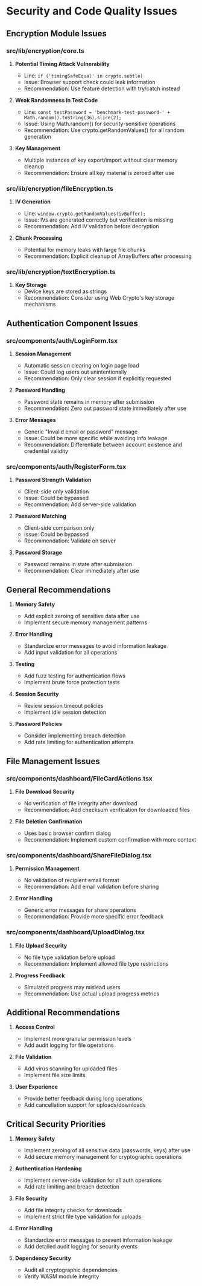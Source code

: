 # Security and Code Quality Issues

## Encryption Module Issues

### src/lib/encryption/core.ts
1. **Potential Timing Attack Vulnerability**
   - Line: `if ('timingSafeEqual' in crypto.subtle)`
   - Issue: Browser support check could leak information
   - Recommendation: Use feature detection with try/catch instead

2. **Weak Randomness in Test Code**
   - Line: `const testPassword = 'benchmark-test-password-' + Math.random().toString(36).slice(2);`
   - Issue: Using Math.random() for security-sensitive operations
   - Recommendation: Use crypto.getRandomValues() for all random generation

3. **Key Management**
   - Multiple instances of key export/import without clear memory cleanup
   - Recommendation: Ensure all key material is zeroed after use

### src/lib/encryption/fileEncryption.ts
1. **IV Generation**
   - Line: `window.crypto.getRandomValues(ivBuffer);`
   - Issue: IVs are generated correctly but verification is missing
   - Recommendation: Add IV validation before decryption

2. **Chunk Processing**
   - Potential for memory leaks with large file chunks
   - Recommendation: Explicit cleanup of ArrayBuffers after processing

### src/lib/encryption/textEncryption.ts
1. **Key Storage**
   - Device keys are stored as strings
   - Recommendation: Consider using Web Crypto's key storage mechanisms

## Authentication Component Issues

### src/components/auth/LoginForm.tsx
1. **Session Management**
   - Automatic session clearing on login page load
   - Issue: Could log users out unintentionally
   - Recommendation: Only clear session if explicitly requested

2. **Password Handling**
   - Password state remains in memory after submission
   - Recommendation: Zero out password state immediately after use

3. **Error Messages**
   - Generic "Invalid email or password" message
   - Issue: Could be more specific while avoiding info leakage
   - Recommendation: Differentiate between account existence and credential validity

### src/components/auth/RegisterForm.tsx
1. **Password Strength Validation**
   - Client-side only validation
   - Issue: Could be bypassed
   - Recommendation: Add server-side validation

2. **Password Matching**
   - Client-side comparison only
   - Issue: Could be bypassed
   - Recommendation: Validate on server

3. **Password Storage**
   - Password remains in state after submission
   - Recommendation: Clear immediately after use

## General Recommendations

1. **Memory Safety**
   - Add explicit zeroing of sensitive data after use
   - Implement secure memory management patterns

2. **Error Handling**
   - Standardize error messages to avoid information leakage
   - Add input validation for all operations

3. **Testing**
   - Add fuzz testing for authentication flows
   - Implement brute force protection tests

4. **Session Security**
   - Review session timeout policies
   - Implement idle session detection

5. **Password Policies**
   - Consider implementing breach detection
   - Add rate limiting for authentication attempts

## File Management Issues

### src/components/dashboard/FileCardActions.tsx
1. **File Download Security**
   - No verification of file integrity after download
   - Recommendation: Add checksum verification for downloaded files

2. **File Deletion Confirmation**
   - Uses basic browser confirm dialog
   - Recommendation: Implement custom confirmation with more context

### src/components/dashboard/ShareFileDialog.tsx
1. **Permission Management**
   - No validation of recipient email format
   - Recommendation: Add email validation before sharing

2. **Error Handling**
   - Generic error messages for share operations
   - Recommendation: Provide more specific error feedback

### src/components/dashboard/UploadDialog.tsx
1. **File Upload Security**
   - No file type validation before upload
   - Recommendation: Implement allowed file type restrictions

2. **Progress Feedback**
   - Simulated progress may mislead users
   - Recommendation: Use actual upload progress metrics

## Additional Recommendations

1. **Access Control**
   - Implement more granular permission levels
   - Add audit logging for file operations

2. **File Validation**
   - Add virus scanning for uploaded files
   - Implement file size limits

3. **User Experience**
   - Provide better feedback during long operations
   - Add cancellation support for uploads/downloads

## Critical Security Priorities

1. **Memory Safety**
   - Implement zeroing of all sensitive data (passwords, keys) after use
   - Add secure memory management for cryptographic operations

2. **Authentication Hardening**
   - Implement server-side validation for all auth operations
   - Add rate limiting and breach detection

3. **File Security**
   - Add file integrity checks for downloads
   - Implement strict file type validation for uploads

4. **Error Handling**
   - Standardize error messages to prevent information leakage
   - Add detailed audit logging for security events

5. **Dependency Security**
   - Audit all cryptographic dependencies
   - Verify WASM module integrity
